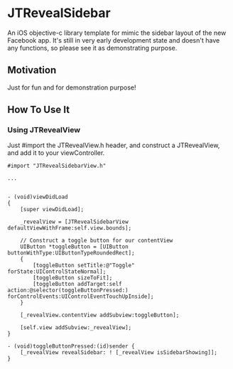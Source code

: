 JTRevealSidebar
===============

An iOS objective-c library template for mimic the sidebar layout of the new Facebook app.
It's still in very early development state and doesn't have any functions, so please see it as demonstrating purpose.

Motivation
----------

Just for fun and for demonstration purpose!

How To Use It
-------------

### Using JTRevealView

Just #import the JTRevealView.h header, and construct a JTRevealView, and add it to your viewController.

    #import "JTRevealSidebarView.h"

    ...


    - (void)viewDidLoad
    {
        [super viewDidLoad];
    
        _revealView = [JTRevealSidebarView defaultViewWithFrame:self.view.bounds];
    
        // Construct a toggle button for our contentView
        UIButton *toggleButton = [UIButton buttonWithType:UIButtonTypeRoundedRect];
        {
            [toggleButton setTitle:@"Toggle" forState:UIControlStateNormal];
            [toggleButton sizeToFit];
            [toggleButton addTarget:self action:@selector(toggleButtonPressed:) forControlEvents:UIControlEventTouchUpInside];
        }
    
        [_revealView.contentView addSubview:toggleButton];
    
        [self.view addSubview:_revealView];
    }

    - (void)toggleButtonPressed:(id)sender {
        [_revealView revealSidebar: ! [_revealView isSidebarShowing]];
    }

